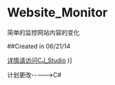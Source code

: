 Website_Monitor
===============

简单的监控网站内容的变化

##Created in 06/21/14

[详情请访问CJ_Studio](http://cjstudio.org)
)]


计划更改----->C#
